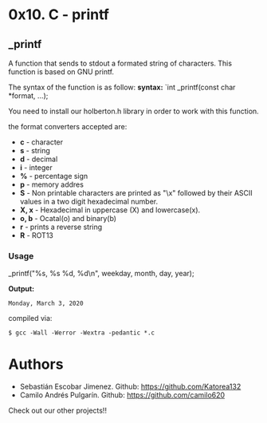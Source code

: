 # 0x10. C - printf
## _printf
A function that sends to stdout a formated string of characters. This function is based on GNU printf.

The syntax of the function is as follow:
**syntax:** `int _printf(const char *format, ...);

You need to install our holberton.h library in order to work with this function.

the format converters accepted are:

- **c** - character
- **s** - string
- **d** - decimal
- **i** - integer
- **%** - percentage sign
- **p** - memory addres
- **S** - Non printable characters are printed as "\x" followed by their ASCII values in a two digit hexadecimal number.
- **X, x** - Hexadecimal in uppercase (X) and lowercase(x).
- **o, b** - Ocatal(o) and binary(b)
- **r** - prints a reverse string
- **R** - ROT13

### Usage

_printf("%s, %s %d, %d\n", weekday, month, day, year);

**Output:**

`Monday, March 3, 2020`

compiled via:
```
$ gcc -Wall -Werror -Wextra -pedantic *.c
```
# Authors

- Sebastián Escobar Jimenez. Github: https://github.com/Katorea132
- Camilo Andrés Pulgarín. Github: https://github.com/camilo620

Check out our other projects!!
